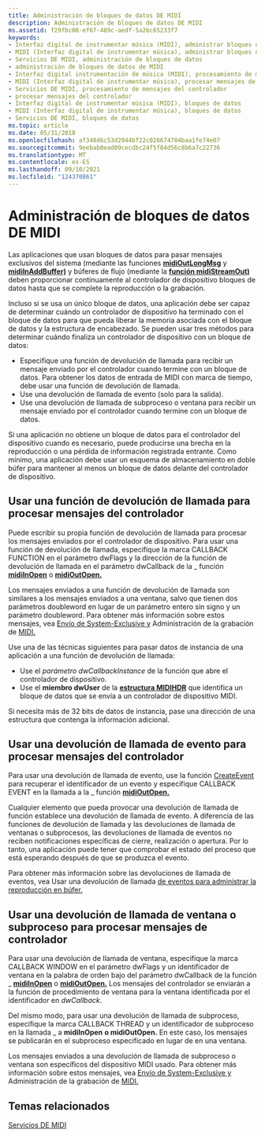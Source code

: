 ```yaml
---
title: Administración de bloques de datos DE MIDI
description: Administración de bloques de datos DE MIDI
ms.assetid: f29fbc08-ef67-489c-aedf-5a2bc65233f7
keywords:
- Interfaz digital de instrumentar música (MIDI), administrar bloques de datos
- MIDI (Interfaz digital de instrumentar música), administrar bloques de datos
- Servicios DE MIDI, administración de bloques de datos
- administración de bloques de datos de MIDI
- Interfaz digital instrumentación de música (MIDI), procesamiento de mensajes de controlador
- MIDI (Interfaz digital de instrumentar música), procesar mensajes de controlador
- Servicios DE MIDI, procesamiento de mensajes del controlador
- procesar mensajes del controlador
- Interfaz digital de instrumentar música (MIDI), bloques de datos
- MIDI (Interfaz digital de instrumentar música), bloques de datos
- Servicios DE MIDI, bloques de datos
ms.topic: article
ms.date: 05/31/2018
ms.openlocfilehash: af348d6c53d2944bf22c026674704baa1fe74e07
ms.sourcegitcommit: 9eebab0ead09cecdbc24f5f84d56c8b6a7c22736
ms.translationtype: MT
ms.contentlocale: es-ES
ms.lasthandoff: 09/10/2021
ms.locfileid: "124370861"
---
```

# <a name="managing-midi-data-blocks"></a>Administración de bloques de datos DE MIDI

Las aplicaciones que usan bloques de datos para pasar mensajes exclusivos del sistema (mediante las funciones [**midiOutLongMsg**](/windows/win32/api/mmeapi/nf-mmeapi-midioutlongmsg) y [**midiInAddBuffer)**](/windows/win32/api/mmeapi/nf-mmeapi-midiinaddbuffer) y búferes de flujo (mediante la [**función midiStreamOut)**](/windows/win32/api/mmeapi/nf-mmeapi-midistreamout) deben proporcionar continuamente al controlador de dispositivo bloques de datos hasta que se complete la reproducción o la grabación.

Incluso si se usa un único bloque de datos, una aplicación debe ser capaz de determinar cuándo un controlador de dispositivo ha terminado con el bloque de datos para que pueda liberar la memoria asociada con el bloque de datos y la estructura de encabezado. Se pueden usar tres métodos para determinar cuándo finaliza un controlador de dispositivo con un bloque de datos:

-   Especifique una función de devolución de llamada para recibir un mensaje enviado por el controlador cuando termine con un bloque de datos. Para obtener los datos de entrada de MIDI con marca de tiempo, debe usar una función de devolución de llamada.
-   Use una devolución de llamada de evento (solo para la salida).
-   Use una devolución de llamada de subproceso o ventana para recibir un mensaje enviado por el controlador cuando termine con un bloque de datos.

Si una aplicación no obtiene un bloque de datos para el controlador del dispositivo cuando es necesario, puede producirse una brecha en la reproducción o una pérdida de información registrada entrante. Como mínimo, una aplicación debe usar un esquema de almacenamiento en doble búfer para mantener al menos un bloque de datos delante del controlador de dispositivo.

## <a name="using-a-callback-function-to-process-driver-messages"></a>Usar una función de devolución de llamada para procesar mensajes del controlador

Puede escribir su propia función de devolución de llamada para procesar los mensajes enviados por el controlador de dispositivo. Para usar una función de devolución de llamada, especifique la marca CALLBACK FUNCTION en el parámetro dwFlags y la dirección de la función de devolución de llamada en el parámetro dwCallback de la \_ función [**midiInOpen**](/windows/win32/api/mmeapi/nf-mmeapi-midiinopen) o [**midiOutOpen.**](/windows/win32/api/mmeapi/nf-mmeapi-midioutopen)  

Los mensajes enviados a una función de devolución de llamada son similares a los mensajes enviados a una ventana, salvo que tienen dos parámetros doubleword en lugar de un parámetro entero sin signo y un parámetro doubleword. Para obtener más información sobre estos mensajes, vea [Envío de System-Exclusive y](sending-system-exclusive-messages.md) Administración de la grabación de [MIDI.](managing-midi-recording.md)

Use una de las técnicas siguientes para pasar datos de instancia de una aplicación a una función de devolución de llamada:

-   Use el *parámetro dwCallbackInstance* de la función que abre el controlador de dispositivo.
-   Use el **miembro dwUser** de la [**estructura MIDIHDR**](/windows/win32/api/mmeapi/ns-mmeapi-midihdr) que identifica un bloque de datos que se envía a un controlador de dispositivo MIDI.

Si necesita más de 32 bits de datos de instancia, pase una dirección de una estructura que contenga la información adicional.

## <a name="using-an-event-callback-to-process-driver-messages"></a>Usar una devolución de llamada de evento para procesar mensajes del controlador

Para usar una devolución de llamada de evento, use la función [CreateEvent](/windows/win32/api/synchapi/nf-synchapi-createeventa) para recuperar el identificador de un evento y especifique CALLBACK EVENT en la llamada a la \_ función [**midiOutOpen.**](/windows/win32/api/mmeapi/nf-mmeapi-midioutopen)

Cualquier elemento que pueda provocar una devolución de llamada de función establece una devolución de llamada de evento. A diferencia de las funciones de devolución de llamada y las devoluciones de llamada de ventanas o subprocesos, las devoluciones de llamada de eventos no reciben notificaciones específicas de cierre, realización o apertura. Por lo tanto, una aplicación puede tener que comprobar el estado del proceso que está esperando después de que se produzca el evento.

Para obtener más información sobre las devoluciones de llamada de eventos, vea Usar una devolución de llamada [de eventos para administrar la reproducción en búfer.](using-an-callback-to-manage-buffered-playback.md)

## <a name="using-a-window-or-thread-callback-to-process-driver-messages"></a>Usar una devolución de llamada de ventana o subproceso para procesar mensajes de controlador

Para usar una devolución de llamada de ventana, especifique la marca CALLBACK WINDOW en el parámetro dwFlags y un identificador de ventana en la palabra de orden bajo del parámetro dwCallback de la función \_ [**midiInOpen**](/windows/win32/api/mmeapi/nf-mmeapi-midiinopen) o [**midiOutOpen.**](/windows/win32/api/mmeapi/nf-mmeapi-midioutopen)   Los mensajes del controlador se enviarán a la función de procedimiento de ventana para la ventana identificada por el identificador en *dwCallback*.

Del mismo modo, para usar una devolución de llamada de subproceso, especifique la marca CALLBACK THREAD y un identificador de subproceso en la llamada \_ a **midiInOpen** **o midiOutOpen.** En este caso, los mensajes se publicarán en el subproceso especificado en lugar de en una ventana.

Los mensajes enviados a una devolución de llamada de subproceso o ventana son específicos del dispositivo MIDI usado. Para obtener más información sobre estos mensajes, vea [Envío de System-Exclusive y](sending-system-exclusive-messages.md) Administración de la grabación de [MIDI.](managing-midi-recording.md)

## <a name="related-topics"></a>Temas relacionados

<dl> <dt>

[Servicios DE MIDI](midi-services.md)
</dt> </dl>

 

 